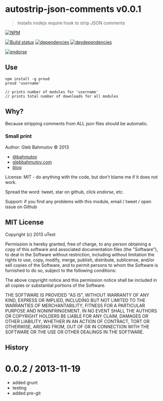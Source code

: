 # autostrip-json-comments v0.0.1

> Installs nodejs require hook to strip JSON comments

[![NPM][proud-icon]][proud-url]

[![Build status][proud-ci-image]][proud-ci-url]
[![dependencies][proud-dependencies-image]][proud-dependencies-url]
[![devdependencies][proud-devdependencies-image]][proud-devdependencies-url]

[![endorse][endorse-image]][endorse-url]

[proud-icon]: https://nodei.co/npm/proud.png?downloads=true
[proud-url]: https://npmjs.org/package/proud
[proud-ci-image]: https://travis-ci.org/bahmutov/proud.png?branch=master
[proud-ci-url]: https://travis-ci.org/bahmutov/proud
[proud-dependencies-image]: https://david-dm.org/bahmutov/proud.png
[proud-dependencies-url]: https://david-dm.org/bahmutov/proud
[proud-devdependencies-image]: https://david-dm.org/bahmutov/proud/dev-status.png
[proud-devdependencies-url]: https://david-dm.org/bahmutov/proud#info=devDependencies
[endorse-image]: https://api.coderwall.com/bahmutov/endorsecount.png
[endorse-url]: https://coderwall.com/bahmutov



## Use

```
npm install -g proud
proud 'username'

// prints number of modules for 'username'
// prints total number of downloads for all modules
```



## Why?

Because stripping comments from ALL json files should be automatic.

### Small print

Author: Gleb Bahmutov &copy; 2013

* [@bahmutov](https://twitter.com/bahmutov)
* [glebbahmutov.com](http://glebbahmutov.com)
* [blog](http://bahmutov.calepin.co/)

License: MIT - do anything with the code, but don't blame me if it does not work.

Spread the word: tweet, star on github, click *endorse*, etc.

Support: if you find any problems with this module, email / tweet / open issue on Github



## MIT License

Copyright (c) 2013 uTest

Permission is hereby granted, free of charge, to any person
obtaining a copy of this software and associated documentation
files (the "Software"), to deal in the Software without
restriction, including without limitation the rights to use,
copy, modify, merge, publish, distribute, sublicense, and/or sell
copies of the Software, and to permit persons to whom the
Software is furnished to do so, subject to the following
conditions:

The above copyright notice and this permission notice shall be
included in all copies or substantial portions of the Software.

THE SOFTWARE IS PROVIDED "AS IS", WITHOUT WARRANTY OF ANY KIND,
EXPRESS OR IMPLIED, INCLUDING BUT NOT LIMITED TO THE WARRANTIES
OF MERCHANTABILITY, FITNESS FOR A PARTICULAR PURPOSE AND
NONINFRINGEMENT. IN NO EVENT SHALL THE AUTHORS OR COPYRIGHT
HOLDERS BE LIABLE FOR ANY CLAIM, DAMAGES OR OTHER LIABILITY,
WHETHER IN AN ACTION OF CONTRACT, TORT OR OTHERWISE, ARISING
FROM, OUT OF OR IN CONNECTION WITH THE SOFTWARE OR THE USE OR
OTHER DEALINGS IN THE SOFTWARE.



## History


0.0.2 / 2013-11-19
==================

  * added grunt
  * testing
  * added pre-git


